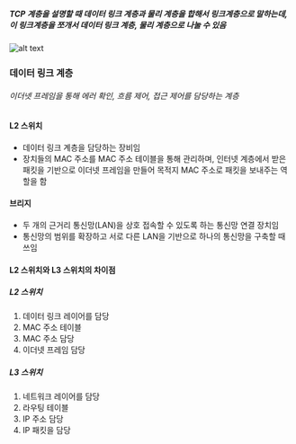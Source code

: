##### TCP 계층을 설명할 때 데이터 링크 계층과 물리 계층을 합해서 링크계층으로 말하는데, 이 링크계층을 쪼개서 데이터 링크 계층, 물리 계층으로 나눌 수 있음

![alt text](<스크린샷 2025-02-11 오전 11.57.24.png>)

### 데이터 링크 계층

###### 이더넷 프레임을 통해 에러 확인, 흐름 제어, 접근 제어를 담당하는 계층

#### L2 스위치

- 데이터 링크 계층을 담당하는 장비임
- 장치들의 MAC 주소를 MAC 주소 테이블을 통해 관리하며, 인터넷 계층에서 받은 패킷을 기반으로 이더넷 프레임을 만들어 목적지 MAC 주소로 패킷을 보내주는 역할을 함

#### 브리지

- 두 개의 근거리 통신망(LAN)을 상호 접속할 수 있도록 하는 통신망 연결 장치임
- 통신망의 범위를 확장하고 서로 다른 LAN을 기반으로 하나의 통신망을 구축할 때 쓰임

#### L2 스위치와 L3 스위치의 차이점

##### L2 스위치

1. 데이터 링크 레이어를 담당
2. MAC 주소 테이블
3. MAC 주소 담당
4. 이더넷 프레임 담당

##### L3 스위치

1. 네트워크 레이어를 담당
2. 라우팅 테이블
3. IP 주소 담당
4. IP 패킷을 담당
